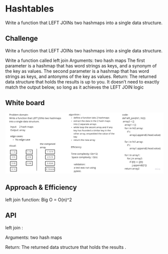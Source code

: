 # Hashtables

Write a function that LEFT JOINs two hashmaps into a single data structure.

## Challenge

Write a function that LEFT JOINs two hashmaps into a single data structure.

Write a function called left join
Arguments: two hash maps
The first parameter is a hashmap that has word strings as keys, and a synonym of the key as values.
The second parameter is a hashmap that has word strings as keys, and antonyms of the key as values.
Return: The returned data structure that holds the results is up to you. It doesn’t need to exactly match the output below, so long as it achieves the LEFT JOIN logic

## White board
![solution](hashmap.jpg)

## Approach & Efficiency

left join function:
Big O = O(n)^2

## API

left join :

Arguments: two hash maps

Return: The returned data structure that holds the results .
